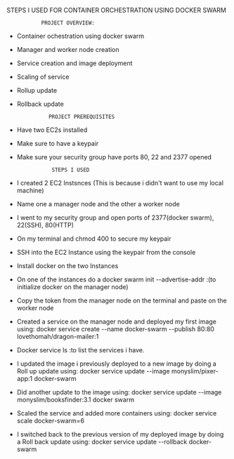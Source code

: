 STEPS I USED FOR CONTAINER ORCHESTRATION USING DOCKER SWARM


               PROJECT OVERVIEW:
* Container ochestration using docker swarm
* Manager and worker node creation
* Service creation and image deployment
* Scaling of service
* Rollup update
* Rollback update



                PROJECT PREREQUISITES
* Have two EC2s installed
* Make sure to have a keypair
* Make sure your security group have ports 80, 22 and 2377 opened




                 STEPS I USED
* I created 2 EC2 Instsnces (This is because i didn't want to use my local machine)

* Name one a manager node and the other a worker node

* I went to my  security group and open ports of 2377(docker swarm), 22(SSH), 80(HTTP) 

* On my terminal and chmod 400 to secure my keypair

* SSH into the EC2 Instance using the keypair from the console

* Install docker on the two Instances

* On one of the instances do a docker swarm init --advertise-addr <public ip address of manager node>:(to initialize docker on the manager node)

* Copy the token from the manager node on the terminal and paste on the worker node

* Created a service on the manager node and deployed my first image using: docker service create --name docker-swarm --publish 80:80 lovethomah/dragon-mailer:1 

* Docker service ls :to list the services i have.

* I updated the image i previously deployed to a new image by doing a Roll up update using: docker service update --image monyslim/pixer-app:1 docker-swarm

* Did another update to the image using: docker service update --image monyslim/booksfinder:3.1 docker swarm

* Scaled the service and added more containers using: docker service scale docker-swarm=6

* I switched back to the previous version of my deployed image by doing a Roll back update using: docker service update --rollback docker-swarm
